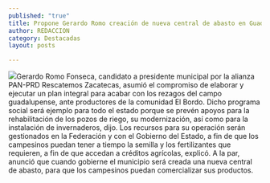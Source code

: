 ```yaml
---
published: "true"
title: Propone Gerardo Romo creación de nueva central de abasto en Guadalupe
author: REDACCION
category: Destacadas
layout: posts

---
```


![](http://i.imgur.com/BHmVEFWm.jpg)Gerardo Romo Fonseca, candidato a presidente municipal por la alianza PAN-PRD Rescatemos Zacatecas, asumió el compromiso de elaborar y ejecutar un plan integral para acabar con los rezagos del campo guadalupense, ante productores de la comunidad El Bordo.
Dicho programa social será ejemplo para todo el estado porque se prevén apoyos para la rehabilitación de los pozos de riego, su modernización, así como para la instalación de invernaderos, dijo.
Los recursos para su operación serán gestionados en la Federación y con el Gobierno del Estado, a fin de que los campesinos puedan tener a tiempo la semilla y los fertilizantes que requieren, a fin de que accedan a créditos agrícolas, explicó.
A la par, anunció que cuando gobierne el municipio será creada una nueva central de abasto, para que los campesinos puedan comercializar sus productos. 
